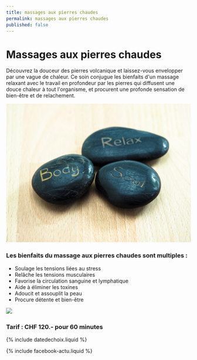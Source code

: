 ```yaml
---
title: massages aux pierres chaudes
permalink: massages aux pierres chaudes
published: false
---
```


# Massages aux pierres chaudes


Découvrez la douceur des pierres volcanique et laissez-vous envelopper par une vague de chaleur. Ce soin conjugue les bienfaits d'un massage relaxant avec le travail en profondeur par les pierres qui diffusent une douce chaleur à tout l'organisme, et procurent une profonde sensation de bien-être et de relachement. 

![](./images/wellness-955796_1920.jpg)

### Les bienfaits du massage aux pierres chaudes sont multiples : 

- Soulage les tensions liées au stress
- Relâche les tensions musculaires
- Favorise la circulation sanguine et lymphatique
- Aide à éliminer les toxines
- Adoucit et assouplit la peau
- Procure détente et bien-être

![](./images/pierres1.jpg)



### Tarif : CHF 120.- pour 60 minutes

{% include datedechoix.liquid %}

{% include facebook-actu.liquid %}
